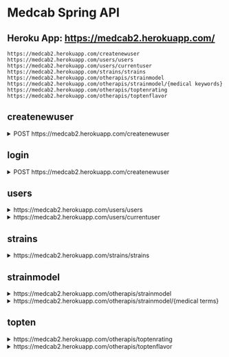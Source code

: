 # Medcab Spring API


## Heroku App: https://medcab2.herokuapp.com/


```shell script
https://medcab2.herokuapp.com/createnewuser
https://medcab2.herokuapp.com/users/users
https://medcab2.herokuapp.com/users/currentuser
https://medcab2.herokuapp.com/strains/strains
https://medcab2.herokuapp.com/otherapis/strainmodel
https://medcab2.herokuapp.com/otherapis/strainmodel/{medical keywords}
https://medcab2.herokuapp.com/otherapis/toptenrating
https://medcab2.herokuapp.com/otherapis/toptenflavor
```

## createnewuser

<details>
<summary>POST https://medcab2.herokuapp.com/createnewuser</summary>

```JSON
{
    "username": "stumps",
    "password": "ILuvM4th!",
    "primaryemail": "cuteness@home.local"
}
```

OUTPUT

```JSON
{
    "access_token": "93b627fe-8753-4715-a848-4130250b6c85",
    "token_type": "bearer",
    "scope": "read trust write"
}
```
</details>

## login
<details>
<summary>POST https://medcab2.herokuapp.com/createnewuser</summary>

```JSON
{
    "username": "finn the human",
    "password": "password"
}
```
OUTPUT

```JSON
{
  "access_token":"29ef8d09-e8cb-42c7-a061-ac350afca0a6",
  "token_type":"bearer",
  "scope":"read write trust"
}
```
</details>

## users

<details>
<summary>https://medcab2.herokuapp.com/users/users</summary>

```JSON
[
    {
        "userid": 4,
        "username": "jake the dog",
        "primaryemail": "jake@shape.go",
        "roles": [
            {
                "role": {
                    "roleid": 2,
                    "name": "USER"
                }
            }
        ],
        "currentStrain": null
    },
    {
        "userid": 5,
        "username": "ice king",
        "primaryemail": "kenny@ice.oo",
        "roles": [
            {
                "role": {
                    "roleid": 2,
                    "name": "USER"
                }
            }
        ],
        "currentStrain": null
    },
    {
        "userid": 6,
        "username": "bmo",
        "primaryemail": "bmo@at.oo",
        "roles": [
            {
                "role": {
                    "roleid": 2,
                    "name": "USER"
                }
            }
        ],
        "currentStrain": {
            "strain": "Truth Serum",
            "id": 2023,
            "flavors": "Spicy/Herbal, Citrus, Earthy",
            "effects": "Relaxed, Happy, Energetic, Talkative, Giggly",
            "medical": "Stress, Lack of Appetite",
            "type": "hybrid",
            "rating": 4.3
        }
    },
    {
        "userid": 7,
        "username": "finn the human",
        "primaryemail": "fth@oo.org",
        "roles": [
            {
                "role": {
                    "roleid": 2,
                    "name": "USER"
                }
            }
        ],
        "currentStrain": null
    }
]

```
</details>

<details>
<summary>https://medcab2.herokuapp.com/users/currentuser</summary>

```JSON
{
    "userid": 6,
    "username": "bmo",
    "primaryemail": "bmo@at.oo",
    "roles": [
        {
            "role": {
                "roleid": 2,
                "name": "USER"
            }
        }
    ],
    "currentStrain": {
        "strain": "Truth Serum",
        "id": 2023,
        "flavors": "Spicy/Herbal, Citrus, Earthy",
        "effects": "Relaxed, Happy, Energetic, Talkative, Giggly",
        "medical": "Stress, Lack of Appetite",
        "type": "hybrid",
        "rating": 4.3
    }
}
```
</details>

## strains
<details>
<summary>https://medcab2.herokuapp.com/strains/strains</summary>

```JSON
[
    {
        "id": 1,
        "strain": "Afpak",
        "rating": 4.2
    },
    {
        "id": 2,
        "strain": "African",
        "rating": 3.9
    },
    {
        "id": 3,
        "strain": "Afternoon Delight",
        "rating": 4.8
    },
    {
        "id": 4,
        "strain": "Afwreck",
        "rating": 4.2
    },
    {
        "id": 5,
        "strain": "Agent Orange",
        "rating": 4.2
    },
    {
        "id": 6,
        "strain": "Agent Tangie",
        "rating": 4.5
    },
    {
        "id": 8,
        "strain": "Alaska",
        "rating": 4.6
    },
    {
        "id": 9,
        "strain": "Alaska Thunder Grape",
        "rating": 5.0
    },
    {
        "id": 10,
        "strain": "Alaskan Ice",
        "rating": 4.4
    }
]
```
</details>

## strainmodel

<details>
<summary>https://medcab2.herokuapp.com/otherapis/strainmodel</summary>

```JSON
{
    "strain": "Truth Serum",
    "id": 2023,
    "flavors": "Spicy/Herbal, Citrus, Earthy",
    "effects": "Relaxed, Happy, Energetic, Talkative, Giggly",
    "medical": "Stress, Lack of Appetite",
    "type": "hybrid",
    "rating": 4.3
}
```
</details>

<details>
<summary>https://medcab2.herokuapp.com/otherapis/strainmodel/{medical terms}</summary>

```JSON
{
    "userid": 6,
    "username": "bmo",
    "primaryemail": "bmo@at.oo",
    "roles": [
        {
            "role": {
                "roleid": 2,
                "name": "USER"
            }
        }
    ],
    "currentStrain": {
        "strain": "King Cake",
        "id": 1167,
        "flavors": "Sweet, Vanilla, Citrus",
        "effects": "Relaxed, Euphoric, Happy, Creative, Uplifted",
        "medical": "Stress, Lack of Appetite, Eye Pressure",
        "type": "hybrid",
        "rating": 4.8
    }
}
```
</details>

## topten
<details>
<summary>https://medcab2.herokuapp.com/otherapis/toptenrating</summary>

```JSON
[
    {
        "strain": "Haze Heaven"
    },
    {
        "strain": "Fruit Spirit"
    },
    {
        "strain": "Jack Smack"
    },
    {
        "strain": "Supa Don"
    },
    {
        "strain": "Platinum Huckleberry Cookies"
    },
    {
        "strain": "Purple Jolly Rancher"
    },
    {
        "strain": "Blue Cheese"
    },
    {
        "strain": "Glad Max"
    },
    {
        "strain": "Bananas"
    },
    {
        "strain": "Alien Technology"
    }
]
```

</details>

<details>
<summary>https://medcab2.herokuapp.com/otherapis/toptenflavor</summary>

```JSON
[
    {
        "strain": "Haoma Mist"
    },
    {
        "strain": "Flowers For Algernon"
    },
    {
        "strain": "Bedford Glue"
    },
    {
        "strain": "Rainbow Jones"
    },
    {
        "strain": "Eastern European"
    },
    {
        "strain": "Ape Shit"
    },
    {
        "strain": "Jamba Juice"
    },
    {
        "strain": "Kali 47"
    },
    {
        "strain": "Big Smooth"
    },
    {
        "strain": "Negra 44"
    }
]
```
</details>






